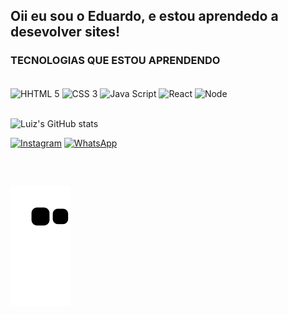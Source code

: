 ## Oii eu sou o Eduardo, e estou aprendedo a desevolver sites!

### TECNOLOGIAS QUE ESTOU APRENDENDO 
<div style="display: inline block"><br/>
<img align="center" src="https://img.shields.io/badge/HTML5-E34F26?style=for-the-badge&logo=html5&logoColor=white" alt="HHTML 5"/>
<img align="center" src="https://img.shields.io/badge/CSS3-1572B6?style=for-the-badge&logo=css3&logoColor=white" alt="CSS 3"/> 
<img align="center" src="https://img.shields.io/badge/JavaScript-F7DF1E?style=for-the-badge&logo=javascript&logoColor=black" alt="Java Script"/>
<img align="center" src="https://img.shields.io/badge/React-20232A?style=for-the-badge&logo=react&logoColor=61DAFB" alt="React"/>
<img align="center" src="https://img.shields.io/badge/Node.js-43853D?style=for-the-badge&logo=node.js&logoColor=white" alt="Node"/>
</div>

  <br/>

![Luiz's GitHub stats](https://github-readme-stats.vercel.app/api?username=Luiz-Eduardo-Sousa&show_icons=true&theme=dracula)

  
  [![Instagram](https://img.shields.io/badge/Instagram-E4405F?style=for-the-badge&logo=instagram&logoColor=white)](https://instagram.com/eu_oluizeduardo)
  [![WhatsApp](https://img.shields.io/badge/WhatsApp-25D366?style=for-the-badge&logo=whatsapp&logoColor=white)](https://wa.me/554196037518)
  
<div style="display: inline_block"><br>

  
  ##
 
  ![Snake animation](https://github.com/Luiz-Eduardo-sousa/Luiz-Eduardo-Sousa/blob/output/github-contribution-grid-snake.svg)
</div>

